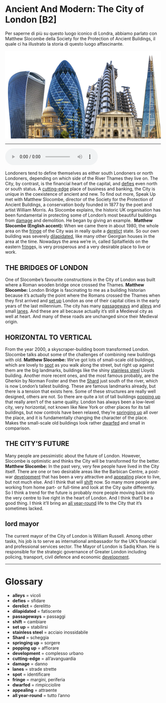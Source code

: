 # Ancient And Modern: The City of London   [B2]

Per saperne di più su questo luogo iconico di Londra, abbiamo parlato con Matthew Slocombe della Society for the Protection of Ancient Buildings, il quale ci ha illustrato la storia di questo luogo affascinante.

![](Ancient%20And%20Modern%20The%20City%20of%20London.jpg)

--------------

<div>
<audio controls autoplay>
    <source src="https://raw.githubusercontent.com/dartie/speakup/main/2022-12/Ancient%20And%20Modern%20The%20City%20of%20London.mp3" type="audio/mpeg">
</audio>
</div>


Londoners tend to define themselves as either south Londoners or north Londoners, depending on which side of the River Thames they live on. The City, by contrast, is the financial heart of the capital, and [defies](## "sfidare") even north or south status. A [cutting-edge](## "all’avanguardia") place of business and banking, the City is unique in the coexistence of ancient and new. To find out more, Speak Up met with Matthew Slocombe, director of the Society for the Protection of Ancient Buildings, a conservation body founded in 1877 by the poet and artist William Morris. As Slocombe explains, the historic UK organisation has been fundamental in protecting some of London’s most beautiful buildings from [damage](## "danno") and demolition. He began by giving an example. 
**Matthew Slocombe (English accent):** When we came there in about 1980, the whole area on the [fringe](## "margini, periferia") of the City was in really quite a [derelict](## "derelitto") state. So our own building was severely [dilapidated](## "fatiscente"), like many other Georgian houses in the area at the time. Nowadays the area we’re in, called Spitalfields on the eastern [fringe](## "margini, periferia")s, is very prosperous and a very desirable place to live or work.

## THE BRIDGES OF LONDON
One of Slocombe’s favourite constructions in the City of London was built where a Roman wooden bridge once crossed the Thames.
**Matthew Slocombe:** London Bridge is fascinating to me as a building historian because it’s actually the point where the Romans crossed the Thames when they first arrived and [set up](## "stabilirsi") London as one of their capital cities in the early years of the last millennium. The city has many [passageways](## "passaggi") and [alleys](## "vicoli") and small [lanes](## "strade strette"). And these are all because actually it’s still a Medieval city as well at heart. And many of these roads are unchanged since their Medieval origin.

## HORIZONTAL TO VERTICAL
From the year 2000, a skyscraper-building boom transformed London. Slocombe talks about some of the challenges of combining new buildings with old.
**Matthew Slocombe:** We’ve got lots of small-scale old buildings, which are lovely to [spot](## "identificare") as you walk along the street, but right up against them are the big landmarks, buildings like the shiny [stainless steel](## "acciaio inossidabile") Lloyds building. Another more recent ones, and the most famous probably, are the Gherkin by Norman Foster and then the [Shard](## "scheggia") just south of the river, which is now London’s tallest building. These are famous landmarks already, but there is a tension that exists here. Some of these structures are really well designed, others are not. So there are quite a lot of tall buildings [popping up](## "affiorare") that really aren’t of the same quality. London has always been a low-level city, very horizontal, not known like New York or other places for its tall buildings, but now controls have been relaxed, they’re [springing up](## "sorgere") all over the place, and it is fundamentally changing the character of the place. Makes the small-scale old buildings look rather [dwarfed](## "rimpicciolire") and small in comparison.

## THE CITY’S FUTURE
Many people are pessimistic about the future of London. However, Slocombe is optimistic and thinks the City will be transformed for the better.
**Matthew Slocombe:** In the past very, very few people have lived in the City itself. There are one or two desirable areas like the Barbican Centre, a post-war [development](## "complesso urbano") that has been a very attractive and [appealing](## "attraente") place to live, but not much else. And I think that will [shift](## "cambiare") now. So many more people are working from home part- or full-time and look at the City quite differently. So I think a trend for the future is probably more people moving back into the very centre to live right in the heart of London. And I think that’ll be a good thing. I think it’ll bring an [all year-round](## "tutto l’anno") life to the City that it’s sometimes lacked.

## lord mayor
The current mayor of the City of London is William Russell. Among other tasks, his job is to serve as international ambassador for the UK’s financial and professional services sector. The Mayor of London is Sa​diq Khan. He is responsible for the strategic governance of Greater London including policing, transport, civil defence and economic [development](## "complesso urbano").
 

--------------

<div style = "display:block; clear:both; page-break-after:always;"></div>

# Glossary
* **alleys** = vicoli
* **defies** = sfidare
* **derelict** = derelitto
* **dilapidated** = fatiscente
* **passageways** = passaggi
* **shift** = cambiare
* **set up** = stabilirsi
* **stainless steel** = acciaio inossidabile
* **Shard** = scheggia
* **springing up** = sorgere
* **popping up** = affiorare
* **development** = complesso urbano
* **cutting-edge** = all’avanguardia
* **damage** = danno
* **lanes** = strade strette
* **spot** = identificare
* **fringe** = margini, periferia
* **dwarfed** = rimpicciolire
* **appealing** = attraente
* **all year-round** = tutto l’anno
